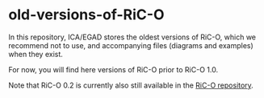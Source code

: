 # old-versions-of-RiC-O

In this repository, ICA/EGAD stores the oldest versions of RiC-O, which we recommend not to use, and accompanying files (diagrams and examples) when they exist. 

For now, you will find here versions of RiC-O prior to RiC-O 1.0.

Note that RiC-O 0.2 is currently also still available in the [RiC-O repository](https://github.com/ICA-EGAD/RiC-O).
